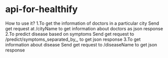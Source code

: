 # api-for-healthify
How to use it?
1.To get the information of doctors in a particular city
  Send get request at /cityName to get information about doctors as json response
2.To predict disease based on symptoms 
  Send get request to /predict/symptoms_separated_by_, to get json response
3.To get information about disease 
  Send get request to /diseaseName to get json response
